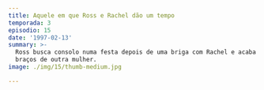 ```yaml
---
title: Aquele em que Ross e Rachel dão um tempo
temporada: 3
episodio: 15
date: '1997-02-13'
summary: >-
  Ross busca consolo numa festa depois de uma briga com Rachel e acaba nos
  braços de outra mulher.
image: ./img/15/thumb-medium.jpg

---
```

